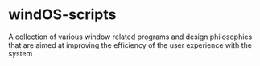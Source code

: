 # windOS-scripts
A collection of various window related programs and design philosophies that are aimed at improving the efficiency of the user experience with the system
